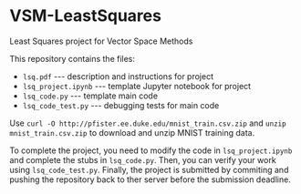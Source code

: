# VSM-LeastSquares
Least Squares project for Vector Space Methods

This repository contains the files:

- ``lsq.pdf`` --- description and instructions for project
- ``lsq_project.ipynb`` --- template Jupyter notebook for project
- ``lsq_code.py`` --- template main code
- ``lsq_code_test.py`` --- debugging tests for main code

Use ``curl -O http://pfister.ee.duke.edu/mnist_train.csv.zip`` and ``unzip mnist_train.csv.zip`` to download and unzip MNIST training data.

To complete the project, you need to modify the code in ``lsq_project.ipynb`` and complete the stubs in ``lsq_code.py``.
Then, you can verify your work using ``lsq_code_test.py``.
Finally, the project is submitted by commiting and pushing the repository back to ther server before the submission deadline.
